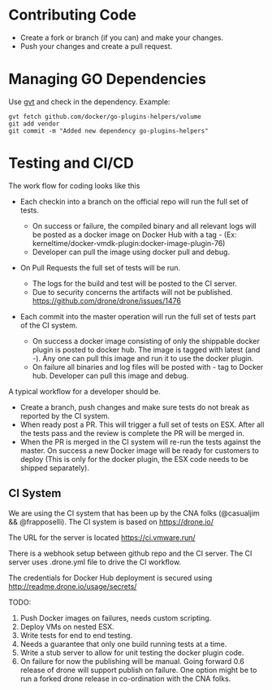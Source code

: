 # Contributing Code

* Create a fork or branch (if you can) and make your changes.
* Push your changes and create a pull request.

# Managing GO Dependencies

Use [gvt](https://github.com/FiloSottile/gvt) and check in the dependency.
Example:
```
gvt fetch github.com/docker/go-plugins-helpers/volume
git add vendor
git commit -m "Added new dependency go-plugins-helpers"
```

# Testing and CI/CD

The work flow for coding looks like this

- Each checkin into a branch on the official repo will run the full set of 
  tests.
  - On success or failure, the compiled binary and all relevant logs will
    be posted as a docker image on Docker Hub with a tag <branch>-<build>
    (Ex: kerneltime/docker-vmdk-plugin:docker-image-plugin-76)
  - Developer can pull the image using docker pull and debug.

- On Pull Requests the full set of tests will be run.
  - The logs for the build and test will be posted to the CI server.
  - Due to security concerns the artifacts will not be published.
    https://github.com/drone/drone/issues/1476

- Each commit into the master operation will run the full set of tests
  part of the CI system.
  - On success a docker image consisting of only the shippable docker
    plugin is posted to docker hub. The image is tagged with latest
    (and <branch>-<build>). Any one can pull this image and run it to
    use the docker plugin.
  - On failure all binaries and log files will be posted with <branch>-<build>
    tag to Docker hub. Developer can pull this image and debug.

A typical workflow for a developer should be.

- Create a branch, push changes and make sure tests do not break as reported
  by the CI system.
- When ready post a PR. This will trigger a full set of tests on ESX. After all
  the tests pass and the review is complete the PR will be merged in.
- When the PR is merged in the CI system will re-run the tests against the master.
  On success a new Docker image will be ready for customers to deploy (This is only
  for the docker plugin, the ESX code needs to be shipped separately).

## CI System

We are using the CI system that has been up by the CNA folks (@casualjim && @frapposelli).
The CI system is based on https://drone.io/

The URL for the server is located https://ci.vmware.run/

There is a webhook setup between github repo and the CI server. The CI server uses
.drone.yml file to drive the CI workflow.

The credentials for Docker Hub deployment is secured using http://readme.drone.io/usage/secrets/

TODO:
1. Push Docker images on failures, needs custom scripting.
2. Deploy VMs on nested ESX.
3. Write tests for end to end testing.
  1. Needs a guarantee that only one build running tests at a time.
4. Write a stub server to allow for unit testing the docker plugin code.
5. On failure for now the publishing will be manual. Going forward 0.6 release of drone will support publish on failure. One option might be to run a forked drone release in co-ordination with the CNA folks.
